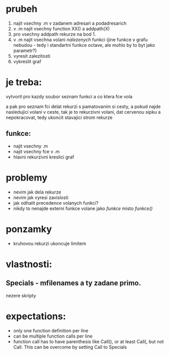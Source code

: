 # prubeh
1. najit vsechny .m v zadanem adresari a podadresarich
2. v .m najit vsechny function XX() a addpath(X)
3. pro vsechny addpath rekurze na bod 1.
5. v .m najit vsechna volani _nalezenych_ funkci 
        (jine funkce v grafu nebudou - tedy i standartni funkce octave, ale mohlo by to byt jako
        parametr?)
6. vyresit zalezitosti
7. vykreslit graf


# je treba:
vytvorit pro kazdy soubor seznam funkci a co ktera fce vola

a pak pro seznam fci delat rekurzi s pamatovanim si cesty, a pokud najde nasledujici volani v ceste,
tak je to rekurzivni volani, dat cervenou sipku a nepokracovat, tedy ukoncit stavajici strom rekurze

## funkce:
- najit vsechny .m
- najit vsechny fce v .m
- hlavni rekurzivni kreslici graf


# problemy
- nevim jak dela rekurze
- nevim jak vyresi zavislosti
- jak odhalit precedence volanych funkci?
- nikdy to nenajde externi funkce volane jako _funkce_ misto _funkce()_

# ponzamky
- kruhovou rekurzi ukoncuje limitem

# vlastnosti:
## Specials - mfilenames a ty zadane primo.
nezere skripty



# expectations:
- only one function definition per line
- can be multiple function calls per line
- function call has to have parenthesis like Call(), or at least Call(, but not Call. This can be
  overcome by setting Call to Specials
